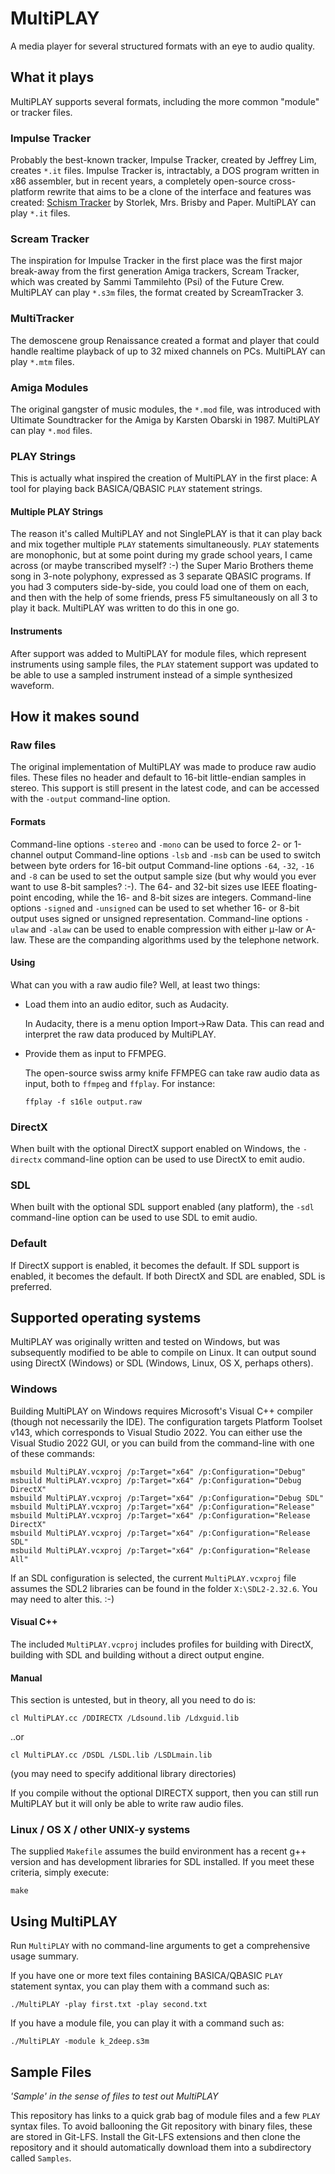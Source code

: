 # MultiPLAY

A media player for several structured formats with an eye to audio quality.

## What it plays

MultiPLAY supports several formats, including the more common "module" or tracker files.

### Impulse Tracker

Probably the best-known tracker, Impulse Tracker, created by Jeffrey Lim, creates `*.it` files. Impulse Tracker is, intractably, a DOS program written in x86 assembler, but in recent years, a completely open-source cross-platform rewrite that aims to be a clone of the interface and features was created: <a href="https://schismtracker.org">Schism Tracker</a> by Storlek, Mrs. Brisby and Paper. MultiPLAY can play `*.it` files.

### Scream Tracker

The inspiration for Impulse Tracker in the first place was the first major break-away from the first generation Amiga trackers, Scream Tracker, which was created by Sammi Tammilehto (Psi) of the Future Crew. MultiPLAY can play `*.s3m` files, the format created by ScreamTracker 3.

### MultiTracker

The demoscene group Renaissance created a format and player that could handle realtime playback of up to 32 mixed channels on PCs. MultiPLAY can play `*.mtm` files.

### Amiga Modules

The original gangster of music modules, the `*.mod` file, was introduced with Ultimate Soundtracker for the Amiga by Karsten Obarski in 1987. MultiPLAY can play `*.mod` files.

### PLAY Strings

This is actually what inspired the creation of MultiPLAY in the first place: A tool for playing back BASICA/QBASIC `PLAY` statement strings.

#### Multiple PLAY Strings

The reason it's called MultiPLAY and not SinglePLAY is that it can play back and mix together multiple `PLAY` statements simultaneously. `PLAY` statements are monophonic, but at some point during my grade school years, I came across (or maybe transcribed myself? :-) the Super Mario Brothers theme song in 3-note polyphony, expressed as 3 separate QBASIC programs. If you had 3 computers side-by-side, you could load one of them on each, and then with the help of some friends, press F5 simultaneously on all 3 to play it back. MultiPLAY was written to do this in one go.

#### Instruments

After support was added to MultiPLAY for module files, which represent instruments using sample files, the `PLAY` statement support was updated to be able to use a sampled instrument instead of a simple synthesized waveform.

## How it makes sound

### Raw files

The original implementation of MultiPLAY was made to produce raw audio files. These files no header and default to 16-bit little-endian samples in stereo. This support is still present in the latest code, and can be accessed with the `-output` command-line option.

#### Formats

Command-line options `-stereo` and `-mono` can be used to force 2- or 1-channel output
Command-line options `-lsb` and `-msb` can be used to switch between byte orders for 16-bit output
Command-line options `-64`, `-32`, `-16` and `-8` can be used to set the output sample size (but why would you ever want to use 8-bit samples? :-). The 64- and 32-bit sizes use IEEE floating-point encoding, while the 16- and 8-bit sizes are integers.
Command-line options `-signed` and `-unsigned` can be used to set whether 16- or 8-bit output uses signed or unsigned representation.
Command-line options `-ulaw` and `-alaw` can be used to enable compression with either μ-law or A-law. These are the companding algorithms used by the telephone network.

#### Using

What can you with a raw audio file? Well, at least two things:

* Load them into an audio editor, such as Audacity.

    In Audacity, there is a menu option Import->Raw Data. This can read and interpret the raw data produced by MultiPLAY.

* Provide them as input to FFMPEG.

    The open-source swiss army knife FFMPEG can take raw audio data as input, both to `ffmpeg` and `ffplay`. For instance:

    ```
    ffplay -f s16le output.raw
    ```

### DirectX

When built with the optional DirectX support enabled on Windows, the `-directx` command-line option can be used to use DirectX to emit audio.

### SDL

When built with the optional SDL support enabled (any platform), the `-sdl` command-line option can be used to use SDL to emit audio.

### Default

If DirectX support is enabled, it becomes the default. If SDL support is enabled, it becomes the default. If both DirectX and SDL are enabled, SDL is preferred.

## Supported operating systems

MultiPLAY was originally written and tested on Windows, but was subsequently modified to be able to compile on Linux. It can output sound using DirectX (Windows) or SDL (Windows, Linux, OS X, perhaps others).

### Windows

Building MultiPLAY on Windows requires Microsoft's Visual C++ compiler (though not necessarily the IDE). The configuration targets Platform Toolset v143, which corresponds to Visual Studio 2022. You can either use the Visual Studio 2022 GUI, or you can build from the command-line with one of these commands:
```
msbuild MultiPLAY.vcxproj /p:Target="x64" /p:Configuration="Debug"
msbuild MultiPLAY.vcxproj /p:Target="x64" /p:Configuration="Debug DirectX"
msbuild MultiPLAY.vcxproj /p:Target="x64" /p:Configuration="Debug SDL"
msbuild MultiPLAY.vcxproj /p:Target="x64" /p:Configuration="Release"
msbuild MultiPLAY.vcxproj /p:Target="x64" /p:Configuration="Release DirectX"
msbuild MultiPLAY.vcxproj /p:Target="x64" /p:Configuration="Release SDL"
msbuild MultiPLAY.vcxproj /p:Target="x64" /p:Configuration="Release All"
```
If an SDL configuration is selected, the current `MultiPLAY.vcxproj` file assumes the SDL2 libraries can be found in the folder `X:\SDL2-2.32.6`. You may need to alter this. :-)

#### Visual C++

The included `MultiPLAY.vcproj` includes profiles for building with DirectX, building with SDL and building without a direct output engine.

#### Manual

This section is untested, but in theory, all you need to do is:
```
cl MultiPLAY.cc /DDIRECTX /Ldsound.lib /Ldxguid.lib
```
..or
```
cl MultiPLAY.cc /DSDL /LSDL.lib /LSDLmain.lib
```
(you may need to specify additional library directories)

If you compile without the optional DIRECTX support, then you can still run MultiPLAY but it will only be able to write raw audio files.

### Linux / OS X / other UNIX-y systems

The supplied `Makefile` assumes the build environment has a recent g++ version and has development libraries for SDL installed. If you meet these criteria, simply execute:
```
make
```

## Using MultiPLAY

Run `MultiPLAY` with no command-line arguments to get a comprehensive usage summary.

If you have one or more text files containing BASICA/QBASIC `PLAY` statement syntax, you can play them with a command such as:
```
./MultiPLAY -play first.txt -play second.txt
```

If you have a module file, you can play it with a command such as:
```
./MultiPLAY -module k_2deep.s3m
```

## Sample Files

_'Sample' in the sense of files to test out MultiPLAY_

This repository has links to a quick grab bag of module files and a few `PLAY` syntax files. To avoid ballooning the Git repository with binary files, these are stored in Git-LFS. Install the Git-LFS extensions and then clone the repository and it should automatically download them into a subdirectory called `Samples`.
